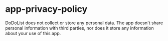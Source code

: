 # app-privacy-policy


DoDoList does not collect or store any personal data. The app doesn't share personal information with third parties, nor does it store any information about your use of this app.

